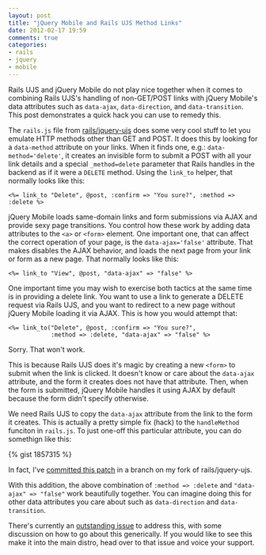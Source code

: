 ```yaml
---
layout: post
title: "jQuery Mobile and Rails UJS Method Links"
date: 2012-02-17 19:59
comments: true
categories: 
- rails
- jquery
- mobile
---
```


Rails UJS and jQuery Mobile do not play nice together when it comes to combining Rails UJS's handling of non-GET/POST links with jQuery Mobile's data attributes such as `data-ajax`, `data-direction`, and `data-transition`. This post demonstrates a quick hack you can use to remedy this.

<!-- MORE -->

The `rails.js` file from [rails/jquery-ujs](https://github.com/rails/jquery-ujs) does some very cool stuff to let you emulate HTTP methods other than GET and POST. It does this by looking for a `data-method` attribute on your links. When it finds one, e.g.: `data-method='delete'`, it creates an invisible form to submit a POST with all your link details and a special `_method=delete` parameter that Rails handles in the backend as if it were a `DELETE` method. Using the `link_to` helper, that normally looks like this:

``` erb
<%= link_to "Delete", @post, :confirm => "You sure?", :method => :delete %>
```

jQuery Mobile loads same-domain links and form submissions via AJAX and provide sexy page transitions. You control how these work by adding data attributes to the `<a>` or `<form>` element. One important one, that can affect the correct operation of your page, is the `data-ajax='false'` attribute. That makes disables the AJAX behavior, and loads the next page from your link or form as a new page. That normally looks like this:

``` erb
<%= link_to "View", @post, "data-ajax" => "false" %>
```

One important time you may wish to exercise both tactics at the same time is in providing a delete link. You want to use a link to generate a DELETE request via Rails UJS, and you want to redirect to a new page without jQuery Mobile loading it via AJAX. This is how you would attempt that:

``` erb
<%= link_to("Delete", @post, :confirm => "You sure?",
            :method => :delete, "data-ajax" => "false" %>
```

Sorry. That won't work.

This is because Rails UJS does it's magic by creating a new `<form>` to submit when the link is clicked. It doesn't know or care about the `data-ajax` attribute, and the form it creates does not have that attribute. Then, when the form is submitted, jQuery Mobile handles it using AJAX by default because the form didn't specify otherwise.

We need Rails UJS to copy the `data-ajax` attribute from the link to the form it creates. This is actually a pretty simple fix (hack) to the `handleMethod` funciton in `rails.js`. To just one-off this particular attribute, you can do somethign like this:

{% gist 1857315 %}

In fact, I've [committed this patch](https://github.com/scottwb/jquery-ujs/commit/4d6bc50c4545ac2f492c1e584bef1e154cd61522) in a branch on my fork of rails/jquery-ujs.

With this addition, the above combination of `:method => :delete` and `"data-ajax" => "false"` work beautifully together. You can imagine doing this for other data attributes you care about such as `data-direction` and `data-transition`.

There's currently an [outstanding issue](https://github.com/rails/jquery-ujs/issues/189) to address this, with some discussion on how to go about this generically. If you would like to see this make it into the main distro, head over to that issue and voice your support.
